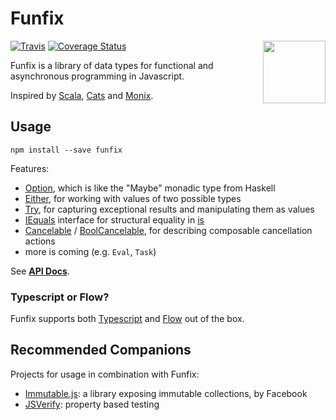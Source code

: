 # Funfix

<img src="https://funfix.org/public/logo.png" width="100" align="right" style="float:right; display: block; width:100px;" />

[![Travis](https://img.shields.io/travis/alexandru/funfix.svg)](https://travis-ci.org/alexandru/funfix)
[![Coverage Status](https://coveralls.io/repos/github/alexandru/funfix/badge.svg?branch=master)](https://coveralls.io/github/alexandru/funfix?branch=master)

Funfix is a library of data types for functional and asynchronous
programming in Javascript.

Inspired by [Scala](http://www.scala-lang.org/), [Cats](http://typelevel.org/cats/)
and [Monix](https://monix.io/).

## Usage

```
npm install --save funfix
```

Features:

- [Option](https://funfix.org/api/classes/_core_option_.option.html),
  which is like the "Maybe" monadic type from Haskell
- [Either](https://funfix.org/api/classes/_core_either_.either.html),
  for working with values of two possible types
- [Try](https://funfix.org/api/classes/_core_try_.try.html),
  for capturing exceptional results and manipulating them as values
- [IEquals](https://funfix.org/api/interfaces/_core_std_.iequals.html) interface
  for structural equality in [is](https://funfix.org/api/modules/_core_std_.html#is)
- [Cancelable](https://funfix.org/api/classes/_exec_cancelable_.cancelable.html) /
  [BoolCancelable](https://funfix.org/api/classes/_exec_cancelable_.boolcancelable.html),
  for describing composable cancellation actions
- more is coming (e.g. `Eval`, `Task`)

See **[API Docs](https://funfix.org/api)**.

### Typescript or Flow?

Funfix supports both [Typescript](https://www.typescriptlang.org/)
and [Flow](https://flow.org/) out of the box.

## Recommended Companions

Projects for usage in combination with Funfix:

- [Immutable.js](https://facebook.github.io/immutable-js/):
  a library exposing immutable collections, by Facebook
- [JSVerify](https://jsverify.github.io/):
  property based testing
